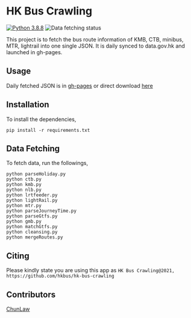# HK Bus Crawling

[![Python 3.8.8](https://img.shields.io/badge/python-3.8.8-blue.svg)](https://www.python.org/downloads/release/python-388/) ![Data fetching status](https://github.com/hkbus/hk-bus-crawling/actions/workflows/fetch-data.yml/badge.svg) 

This project is to fetch the bus route information of KMB, CTB, minibus, MTR, lightrail into one single JSON. It is daily synced to data.gov.hk and launched in gh-pages.

## Usage
Daily fetched JSON is in [gh-pages](https://github.com/hkbus/hk-bus-crawling/tree/gh-pages) or direct download [here](https://hkbus.github.io/hk-bus-crawling/routeFareList.min.json)

## Installation

To install the dependencies,
```
pip install -r requirements.txt
```

## Data Fetching

To fetch data, run the followings,
```
python parseHoliday.py
python ctb.py
python kmb.py
python nlb.py
python lrtfeeder.py
python lightRail.py
python mtr.py
python parseJourneyTime.py
python parseGtfs.py
python gmb.py
python matchGtfs.py
python cleansing.py
python mergeRoutes.py
```

## Citing 

Please kindly state you are using this app as
`
HK Bus Crawling@2021, https://github.com/hkbus/hk-bus-crawling
`

## Contributors
[ChunLaw](http://github.com/chunlaw/)

